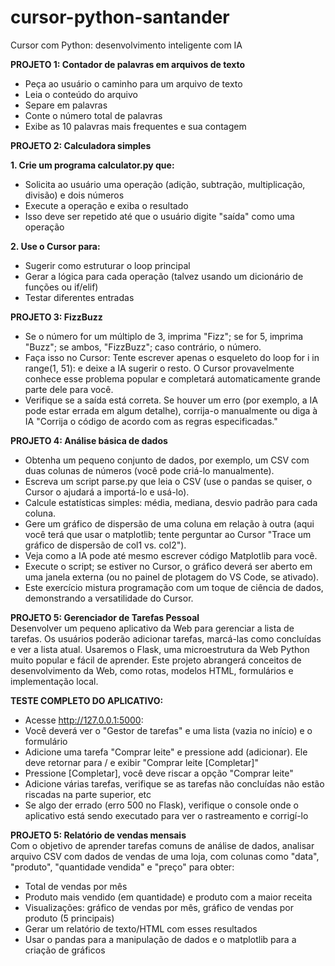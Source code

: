 # cursor-python-santander
Cursor com Python: desenvolvimento inteligente com IA

**PROJETO 1: Contador de palavras em arquivos de texto**  
- Peça ao usuário o caminho para um arquivo de texto
- Leia o conteúdo do arquivo
- Separe em palavras
- Conte o número total de palavras
- Exibe as 10 palavras mais frequentes e sua contagem


**PROJETO 2: Calculadora simples**

**1. Crie um programa calculator.py que:**
- Solicita ao usuário uma operação (adição, subtração, multiplicação, divisão) e dois números
- Execute a operação e exiba o resultado
- Isso deve ser repetido até que o usuário digite "saída" como uma operação

**2. Use o Cursor para:**
- Sugerir como estruturar o loop principal
- Gerar a lógica para cada operação (talvez usando um dicionário de funções ou if/elif)
- Testar diferentes entradas


**PROJETO 3: FizzBuzz**
- Se o número for um múltiplo de 3, imprima "Fizz"; se for 5, imprima "Buzz"; se ambos, "FizzBuzz"; caso contrário, o número.
- Faça isso no Cursor: Tente escrever apenas o esqueleto do loop for i in range(1, 51): e deixe a IA sugerir o resto. O Cursor provavelmente conhece esse problema popular e completará automaticamente grande parte dele para você.
- Verifique se a saída está correta. Se houver um erro (por exemplo, a IA pode estar errada em algum detalhe), corrija-o manualmente ou diga à IA "Corrija o código de acordo com as regras especificadas."


**PROJETO 4: Análise básica de dados**
- Obtenha um pequeno conjunto de dados, por exemplo, um CSV com duas colunas de números (você pode criá-lo manualmente).
- Escreva um script parse.py que leia o CSV (use o pandas se quiser, o Cursor o ajudará a importá-lo e usá-lo).
- Calcule estatísticas simples: média, mediana, desvio padrão para cada coluna.
- Gere um gráfico de dispersão de uma coluna em relação à outra (aqui você terá que usar o matplotlib; tente perguntar ao Cursor "Trace um gráfico de dispersão de col1 vs. col2").
- Veja como a IA pode até mesmo escrever código Matplotlib para você.
- Execute o script; se estiver no Cursor, o gráfico deverá ser aberto em uma janela externa (ou no painel de plotagem do VS Code, se ativado).
- Este exercício mistura programação com um toque de ciência de dados, demonstrando a versatilidade do Cursor.


**PROJETO 5: Gerenciador de Tarefas Pessoal**  
Desenvolver um pequeno aplicativo da Web para gerenciar a lista de tarefas. Os usuários poderão adicionar tarefas, marcá-las como concluídas e ver a lista atual. Usaremos o Flask, uma microestrutura da Web Python muito popular e fácil de aprender. Este projeto abrangerá conceitos de desenvolvimento da Web, como rotas, modelos HTML, formulários e implementação local.

**TESTE COMPLETO DO APLICATIVO:**
- Acesse http://127.0.0.1:5000:
- Você deverá ver o "Gestor de tarefas" e uma lista (vazia no início) e o formulário
- Adicione uma tarefa "Comprar leite" e pressione add (adicionar). Ele deve retornar para / e exibir "Comprar leite [Completar]"
- Pressione [Completar], você deve riscar a opção "Comprar leite"
- Adicione várias tarefas, verifique se as tarefas não concluídas não estão riscadas na parte superior, etc
- Se algo der errado (erro 500 no Flask), verifique o console onde o aplicativo está sendo executado para ver o rastreamento e corrigí-lo


**PROJETO 5: Relatório de vendas mensais**  
Com o objetivo de aprender tarefas comuns de análise de dados, analisar arquivo CSV com dados de vendas de uma loja, com colunas como "data", "produto", "quantidade vendida" e "preço" para obter:  
- Total de vendas por mês
- Produto mais vendido (em quantidade) e produto com a maior receita
- Visualizações: gráfico de vendas por mês, gráfico de vendas por produto (5 principais)
- Gerar um relatório de texto/HTML com esses resultados
- Usar o pandas para a manipulação de dados e o matplotlib para a criação de gráficos

